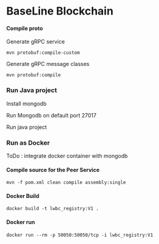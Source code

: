 # BaseLine Blockchain


#### Compile proto

Generate gRPC service

`mvn protobuf:compile-custom`

Generate gRPC message classes

`mvn protobuf:compile`

### Run Java project

Install mongodb

Run Mongodb on default port 27017

Run java project
 


### Run as Docker

ToDo : integrate docker container with mongodb

#### Compile source for the Peer Service

`mvn -f pom.xml clean compile assembly:single`

#### Docker Build

`docker build -t lwbc_registry:V1 .`

#### Docker run

`docker run --rm -p 50050:50050/tcp -i lwbc_registry:V1` 
